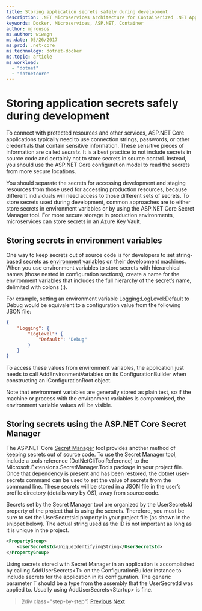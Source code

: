 ```yaml
---
title: Storing application secrets safely during development
description: .NET Microservices Architecture for Containerized .NET Applications | Storing application secrets safely during development
keywords: Docker, Microservices, ASP.NET, Container
author: mjrousos
ms.author: wiwagn
ms.date: 05/26/2017
ms.prod: .net-core
ms.technology: dotnet-docker
ms.topic: article
ms.workload: 
  - "dotnet"
  - "dotnetcore"
---
```

# Storing application secrets safely during development

To connect with protected resources and other services, ASP.NET Core applications typically need to use connection strings, passwords, or other credentials that contain sensitive information. These sensitive pieces of information are called *secrets*. It is a best practice to not include secrets in source code and certainly not to store secrets in source control. Instead, you should use the ASP.NET Core configuration model to read the secrets from more secure locations.

You should separate the secrets for accessing development and staging resources from those used for accessing production resources, because different individuals will need access to those different sets of secrets. To store secrets used during development, common approaches are to either store secrets in environment variables or by using the ASP.NET Core Secret Manager tool. For more secure storage in production environments, microservices can store secrets in an Azure Key Vault.

## Storing secrets in environment variables

One way to keep secrets out of source code is for developers to set string-based secrets as [environment variables](https://docs.microsoft.com/aspnet/core/security/app-secrets#environment-variables) on their development machines. When you use environment variables to store secrets with hierarchical names (those nested in configuration sections), create a name for the environment variables that includes the full hierarchy of the secret’s name, delimited with colons (:).

For example, setting an environment variable Logging:LogLevel:Default to Debug would be equivalent to a configuration value from the following JSON file:

```json
{
    "Logging": {
        "LogLevel": {
            "Default": "Debug"
        }
    }
}
```

To access these values from environment variables, the application just needs to call AddEnvironmentVariables on its ConfigurationBuilder when constructing an IConfigurationRoot object.

Note that environment variables are generally stored as plain text, so if the machine or process with the environment variables is compromised, the environment variable values will be visible.

## Storing secrets using the ASP.NET Core Secret Manager

The ASP.NET Core [Secret Manager](https://docs.microsoft.com/aspnet/core/security/app-secrets#secret-manager) tool provides another method of keeping secrets out of source code. To use the Secret Manager tool, include a tools reference (DotNetCliToolReference) to the Microsoft.Extensions.SecretManager.Tools package in your project file. Once that dependency is present and has been restored, the dotnet user-secrets command can be used to set the value of secrets from the command line. These secrets will be stored in a JSON file in the user’s profile directory (details vary by OS), away from source code.

Secrets set by the Secret Manager tool are organized by the UserSecretsId property of the project that is using the secrets. Therefore, you must be sure to set the UserSecretsId property in your project file (as shown in the snippet below). The actual string used as the ID is not important as long as it is unique in the project.

```xml
<PropertyGroup>
    <UserSecretsId>UniqueIdentifyingString</UserSecretsId>
</PropertyGroup>
```

Using secrets stored with Secret Manager in an application is accomplished by calling AddUserSecrets&lt;T&gt; on the ConfigurationBuilder instance to include secrets for the application in its configuration. The generic parameter T should be a type from the assembly that the UserSecretId was applied to. Usually using AddUserSecrets&lt;Startup&gt; is fine.


> [!div class="step-by-step"]
> [Previous](authorization-net-microservices-web-applications.md)
> [Next](azure-key-vault-protects-secrets.md)
